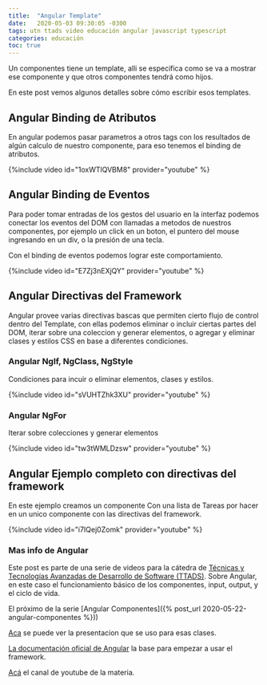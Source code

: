 ```yaml
---
title:  "Angular Template"
date:   2020-05-03 09:30:05 -0300
tags: utn ttads video educación angular javascript typescript
categories: educación
toc: true
---
```

Un componentes tiene un template, alli se especifica como se va a mostrar ese componente y que otros componentes tendrá como hijos.

En este post vemos algunos detalles sobre cómo escribir esos templates.

## Angular Binding de Atributos	

En angular podemos pasar parametros a otros tags con los resultados de algún calculo de nuestro componente, para eso tenemos el binding de atributos. 

{%include video id="1oxWTlQVBM8" provider="youtube" %}

## Angular Binding de Eventos

Para poder tomar entradas de los gestos del usuario en la interfaz podemos conectar los eventos del DOM con llamadas a metodos de nuestros componentes, por ejemplo un click en un boton, el puntero del mouse ingresando en un div, o la presión de una tecla.

Con el binding de eventos podemos lograr este comportamiento.

{%include video id="E7Zj3nEXjQY" provider="youtube" %}

## Angular Directivas del Framework

Angular provee varias directivas bascas que permiten cierto flujo de control dentro del Template, con ellas podemos eliminar o incluir ciertas partes del DOM, iterar sobre una coleccion y generar elementos, o agregar y eliminar clases y estilos CSS en base a diferentes condiciones. 

### Angular NgIf, NgClass, NgStyle

Condiciones para incuir o eliminar elementos, clases y estilos. 

{%include video id="sVUHTZhk3XU" provider="youtube" %}

### Angular NgFor

Iterar sobre colecciones y generar elementos

{%include video id="tw3tWMLDzsw" provider="youtube" %}


## Angular Ejemplo completo con directivas del framework

En este ejemplo creamos un componente Con una lista de Tareas por hacer en un unico componente con las directivas del framework. 

{%include video id="i7IQej0Zomk" provider="youtube" %}

### Mas info de Angular

Este post es parte de una serie de videos para la cátedra de [Técnicas y Tecnologías Avanzadas de Desarrollo de Software (TTADS)][ttads-github].
Sobre Angular, en este caso el funcionamiento básico de los componentes, input, output, y el ciclo de vida.

El próximo de la serie  [Angular Componentes]({% post_url 2020-05-22-angular-componentes %}))

[Aca][ttads-presentacion] se puede ver la presentacion que se uso para esas clases.

[La documentación oficial de Angular](https://angular.io/docs) la base para empezar a usar el framework.

[Acá](https://www.youtube.com/channel/UCkRACqaN5XpgH0P5hyqpQEw/featured) el canal de youtube de la materia.


[ttads-github]: https://github.com/utnfrrottads/
[ttads-presentacion]: https://utnfrrottads.github.io/presentacion-angulario/#/
